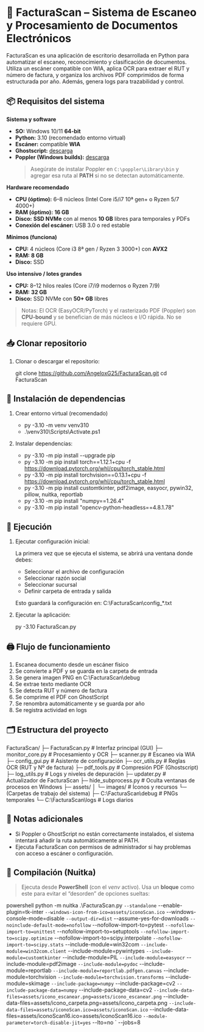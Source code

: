 # 📄 FacturaScan – Sistema de Escaneo y Procesamiento de Documentos Electrónicos

FacturaScan es una aplicación de escritorio desarrollada en Python para automatizar el escaneo, reconocimiento y clasificación de documentos. Utiliza un escáner compatible con WIA, aplica OCR para extraer el RUT y número de factura, y organiza los archivos PDF comprimidos de forma estructurada por año. Además, genera logs para trazabilidad y control.

## 📦 Requisitos del sistema

**Sistema y software**
- **SO:** Windows 10/11 **64-bit**
- **Python:** 3.10 (recomendado entorno virtual)
- **Escáner:** compatible **WIA**
- **Ghostscript:** [descarga](https://www.ghostscript.com/download/gsdnld.html)
- **Poppler (Windows builds):** [descarga](https://github.com/oschwartz10612/poppler-windows/releases/tag/v24.08.0-0)  
  > Asegúrate de instalar Poppler en `C:\poppler\Library\bin` y agregar esa ruta al **PATH** si no se detectan automáticamente.

**Hardware recomendado**
- **CPU (óptimo):** 6–8 núcleos (Intel Core i5/i7 10ª gen+ o Ryzen 5/7 4000+)
- **RAM (óptimo):** **16 GB**
- **Disco:** **SSD NVMe** con al menos **10 GB** libres para temporales y PDFs
- **Conexión del escáner:** USB 3.0 o red estable

**Mínimos (funciona)**
- **CPU:** 4 núcleos (Core i3 8ª gen / Ryzen 3 3000+) con **AVX2**
- **RAM:** **8 GB**
- **Disco:** SSD

**Uso intensivo / lotes grandes**
- **CPU:** 8–12 hilos reales (Core i7/i9 modernos o Ryzen 7/9)
- **RAM:** **32 GB**
- **Disco:** SSD NVMe con **50+ GB** libres

> Notas: El OCR (EasyOCR/PyTorch) y el rasterizado PDF (Poppler) son **CPU-bound** y se benefician de más núcleos e I/O rápida. No se requiere GPU.

## 📥 Clonar repositorio

1. Clonar o descargar el repositorio:

   git clone https://github.com/AngeloxG25/FacturaScan.git
   cd FacturaScan

## 🧰 Instalación de dependencias

1. Crear entorno virtual (recomendado)

   - py -3.10 -m venv venv310
   - .\venv310\Scripts\Activate.ps1

2. Instalar dependencias:

   - py -3.10 -m pip install --upgrade pip
   - py -3.10 -m pip install torch==1.12.1+cpu -f https://download.pytorch.org/whl/cpu/torch_stable.html
   - py -3.10 -m pip install torchvision==0.13.1+cpu -f https://download.pytorch.org/whl/cpu/torch_stable.html
   - py -3.10 -m pip install customtkinter, pdf2image, easyocr, pywin32, pillow, nuitka, reportlab
   - py -3.10 -m pip install "numpy==1.26.4"
   - py -3.10 -m pip install "opencv-python-headless==4.8.1.78"

## 🚀 Ejecución

1. Ejecutar configuración inicial:

   La primera vez que se ejecuta el sistema, se abrirá una ventana donde debes:
   - Seleccionar el archivo de configuración
   - Seleccionar razón social
   - Seleccionar sucursal
   - Definir carpeta de entrada y salida

   Esto guardará la configuración en: C:\FacturaScan\config_*.txt

2. Ejecutar la aplicación:

   py -3.10 FacturaScan.py

## 🖨️ Flujo de funcionamiento

1. Escanea documento desde un escáner físico
2. Se convierte a PDF y se guarda en la carpeta de entrada
3. Se genera imagen PNG en C:\FacturaScan\debug
4. Se extrae texto mediante OCR
5. Se detecta RUT y número de factura
6. Se comprime el PDF con GhostScript
7. Se renombra automáticamente y se guarda por año
8. Se registra actividad en logs

## 🗂️ Estructura del proyecto


FacturaScan/
├─ FacturaScan.py           # Interfaz principal (GUI)
├─ monitor_core.py          # Procesamiento y OCR
├─ scanner.py               # Escaneo vía WIA
├─ config_gui.py            # Asistente de configuración
├─ ocr_utils.py             # Reglas OCR (RUT y Nº de factura)
├─ pdf_tools.py             # Compresión PDF (Ghostscript)
├─ log_utils.py             # Logs y niveles de depuración
├─ updater.py               # Actualizador de FacturaScan
├─ hide_subprocess.py       # Oculta ventanas de procesos en Windows
├─ assets/
│  └─ images/               # Íconos y recursos
└─ (Carpetas de trabajo del sistema)
   ├─ C:\FacturaScan\debug  # PNGs temporales
   └─ C:\FacturaScan\logs   # Logs diarios


## 📝 Notas adicionales

- Si Poppler o GhostScript no están correctamente instalados, el sistema intentará añadir la ruta automáticamente al PATH.
- Ejecuta FacturaScan con permisos de administrador si hay problemas con acceso a escáner o configuración.

## 🧱 Compilación (Nuitka)

> Ejecuta desde **PowerShell** (con el *venv* activo). Usa un **bloque** como este para evitar el “desorden” de opciones sueltas:

powershell
python -m nuitka .\FacturaScan.py `
  --standalone `
  --enable-plugin=tk-inter `
  --windows-icon-from-ico=assets/iconoScan.ico `
  --windows-console-mode=disable `
  --output-dir=dist `
  --assume-yes-for-downloads `
  --noinclude-default-mode=nofollow `
  --nofollow-import-to=pytest `
  --nofollow-import-to=unittest `
  --nofollow-import-to=setuptools `
  --nofollow-import-to=scipy.optimize `
  --nofollow-import-to=scipy.interpolate `
  --nofollow-import-to=scipy.stats `
  --include-module=win32com `
  --include-module=win32com.client `
  --include-module=pywintypes `
  --include-module=customtkinter `
  --include-module=PIL `
  --include-module=easyocr `
  --include-module=pdf2image `
  --include-module=pydoc `
  --include-module=reportlab `
  --include-module=reportlab.pdfgen.canvas `
  --include-module=torchvision `
  --include-module=torchvision.transforms `
  --include-module=skimage `
  --include-package=numpy `
  --include-package=cv2 `
  --include-package-data=numpy `
  --include-package-data=cv2 `
  --include-data-files=assets/icono_escanear.png=assets/icono_escanear.png `
  --include-data-files=assets/icono_carpeta.png=assets/icono_carpeta.png `
  --include-data-files=assets/iconoScan.ico=assets/iconoScan.ico `
  --include-data-files=assets/iconoScan16.ico=assets/iconoScan16.ico `
  --module-parameter=torch-disable-jit=yes `
  --lto=no `
  --jobs=8
